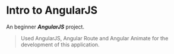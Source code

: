 Intro to AngularJS
=========

An beginner ***AngularJS*** project. 

> Used AngularJS, Angular Route  and Angular Animate for the development of this application.
